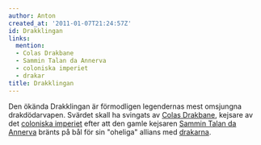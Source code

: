 ```yaml
---
author: Anton
created_at: '2011-01-07T21:24:57Z'
id: Drakklingan
links:
  mention:
  - Colas Drakbane
  - Sammin Talan da Annerva
  - coloniska imperiet
  - drakar
title: Drakklingan
---
```


Den ökända Drakklingan är förmodligen legendernas mest omsjungna drakdödarvapen. Svärdet skall ha
svingats av [Colas Drakbane], kejsare av det [coloniska imperiet] efter att den gamle kejsaren
[Sammin Talan da Annerva] bränts på bål för sin "oheliga" allians med [drakarna].

  [Colas Drakbane]: Colas_Drakbane
  [coloniska imperiet]: coloniska_imperiet
  [Sammin Talan da Annerva]: Sammin_Talan_da_Annerva
  [drakarna]: drakar
